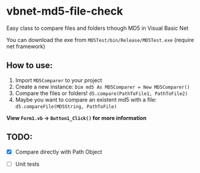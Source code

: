 # vbnet-md5-file-check
Easy class to compare files and folders trhough MD5 in Visual Basic Net

You can download the exe from ```MD5Test/bin/Release/MD5Test.exe``` (require net framework)

## How to use:
 1. Import ```MD5Comparer``` to your project
 2. Create a new instance:
```Dim md5 As MD5Comparer = New MD5Comparer()```
 3. Compare the files or folders!
```d5.compare(PathToFile1, PathToFile2)```
 4. Maybe you want to compare an existent md5 with a file:
 ```d5.compareFile(MD5String, PathToFile)```

**View ```Form1.vb``` -> ```Button1_Click()``` for more information**


## TODO:
 
 - [X] Compare directly with Path Object

 - [ ] Unit tests
 
